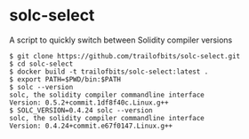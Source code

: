 # solc-select
A script to quickly switch between Solidity compiler versions

```
$ git clone https://github.com/trailofbits/solc-select.git
$ cd solc-select
$ docker build -t trailofbits/solc-select:latest .
$ export PATH=$PWD/bin:$PATH
$ solc --version
solc, the solidity compiler commandline interface
Version: 0.5.2+commit.1df8f40c.Linux.g++
$ SOLC_VERSION=0.4.24 solc --version
solc, the solidity compiler commandline interface
Version: 0.4.24+commit.e67f0147.Linux.g++
```
